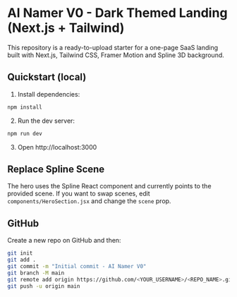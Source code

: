 # AI Namer V0 - Dark Themed Landing (Next.js + Tailwind)

This repository is a ready-to-upload starter for a one-page SaaS landing built with Next.js, Tailwind CSS, Framer Motion and Spline 3D background.

## Quickstart (local)

1. Install dependencies:
```bash
npm install
```

2. Run the dev server:
```bash
npm run dev
```

3. Open http://localhost:3000

## Replace Spline Scene

The hero uses the Spline React component and currently points to the provided scene. If you want to swap scenes, edit `components/HeroSection.jsx` and change the `scene` prop.

## GitHub

Create a new repo on GitHub and then:

```bash
git init
git add .
git commit -m "Initial commit - AI Namer V0"
git branch -M main
git remote add origin https://github.com/<YOUR_USERNAME>/<REPO_NAME>.git
git push -u origin main
```

